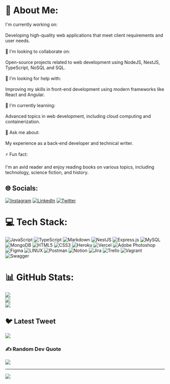 # 💫 About Me:
I'm currently working on:<br><br>Developing high-quality web applications that meet client requirements and user needs.<br><br>👯 I'm looking to collaborate on:<br><br>Open-source projects related to web development using NodeJS, NestJS, TypeScript, NoSQL and SQL.<br><br>🤝 I'm looking for help with:<br><br>Improving my skills in front-end development using modern frameworks like React and Angular.<br><br>🌱 I'm currently learning:<br><br>Advanced topics in web development, including cloud computing and containerization.<br><br>💬 Ask me about:<br><br>My experience as a back-end developer and technical writer.<br><br>⚡ Fun fact:<br><br>I'm an avid reader and enjoy reading books on various topics, including technology, science fiction, and history.


## 🌐 Socials:
[![Instagram](https://img.shields.io/badge/Instagram-%23E4405F.svg?logo=Instagram&logoColor=white)](https://instagram.com/victorokoye_) [![LinkedIn](https://img.shields.io/badge/LinkedIn-%230077B5.svg?logo=linkedin&logoColor=white)](https://linkedin.com/in/okoye-chukwuebuka) [![Twitter](https://img.shields.io/badge/Twitter-%231DA1F2.svg?logo=Twitter&logoColor=white)](https://twitter.com/@okoyevictorr) 

# 💻 Tech Stack:
![JavaScript](https://img.shields.io/badge/javascript-%23323330.svg?style=flat&logo=javascript&logoColor=%23F7DF1E) ![TypeScript](https://img.shields.io/badge/typescript-%23007ACC.svg?style=flat&logo=typescript&logoColor=white) ![Markdown](https://img.shields.io/badge/markdown-%23000000.svg?style=flat&logo=markdown&logoColor=white) ![NestJS](https://img.shields.io/badge/nestjs-%23E0234E.svg?style=flat&logo=nestjs&logoColor=white) ![Express.js](https://img.shields.io/badge/express.js-%23404d59.svg?style=flat&logo=express&logoColor=%2361DAFB) ![MySQL](https://img.shields.io/badge/mysql-%2300f.svg?style=flat&logo=mysql&logoColor=white) ![MongoDB](https://img.shields.io/badge/MongoDB-%234ea94b.svg?style=flat&logo=mongodb&logoColor=white) ![HTML5](https://img.shields.io/badge/html5-%23E34F26.svg?style=flat&logo=html5&logoColor=white) ![CSS3](https://img.shields.io/badge/css3-%231572B6.svg?style=flat&logo=css3&logoColor=white) ![Heroku](https://img.shields.io/badge/heroku-%23430098.svg?style=flat&logo=heroku&logoColor=white) ![Vercel](https://img.shields.io/badge/vercel-%23000000.svg?style=flat&logo=vercel&logoColor=white) ![Adobe Photoshop](https://img.shields.io/badge/adobephotoshop-%2331A8FF.svg?style=flat&logo=adobephotoshop&logoColor=white) 	![Figma](https://img.shields.io/badge/figma-%23F24E1E.svg?style=flat&logo=figma&logoColor=white) ![LINUX](https://img.shields.io/badge/Linux-FCC624?style=flat&logo=linux&logoColor=black) ![Postman](https://img.shields.io/badge/Postman-FF6C37?style=flat&logo=postman&logoColor=white) ![Notion](https://img.shields.io/badge/Notion-%23000000.svg?style=flat&logo=notion&logoColor=white) ![Jira](https://img.shields.io/badge/jira-%230A0FFF.svg?style=flat&logo=jira&logoColor=white) ![Trello](https://img.shields.io/badge/Trello-%23026AA7.svg?style=flat&logo=Trello&logoColor=white) ![Vagrant](https://img.shields.io/badge/vagrant-%231563FF.svg?style=flat&logo=vagrant&logoColor=white) ![Swagger](https://img.shields.io/badge/-Swagger-%23Clojure?style=flat&logo=swagger&logoColor=white)
# 📊 GitHub Stats:
![](https://github-readme-stats.vercel.app/api?username=ChuloWay&theme=dark&hide_border=false&include_all_commits=true&count_private=true)<br/>
![](https://github-readme-streak-stats.herokuapp.com/?user=ChuloWay&theme=dark&hide_border=false)<br/>
![](https://github-readme-stats.vercel.app/api/top-langs/?username=ChuloWay&theme=dark&hide_border=false&include_all_commits=true&count_private=true&layout=compact)

## 🐦 Latest Tweet
[![](https://gtce.itsvg.in/api?username=@okoyevictorr)](https://github.com/VishwaGauravIn/github-twitter-card-embed)

### ✍️ Random Dev Quote
![](https://quotes-github-readme.vercel.app/api?type=horizontal&theme=dark)

---
[![](https://visitcount.itsvg.in/api?id=ChuloWay&icon=0&color=0)](https://visitcount.itsvg.in)

<!-- Proudly created with GPRM ( https://gprm.itsvg.in ) -->
